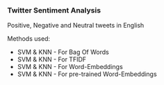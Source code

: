 ### Twitter Sentiment Analysis 

Positive, Negative and Neutral tweets in English

Methods used:
- SVM & KNN - For Bag Of Words
- SVM & KNN - For TFIDF
- SVM & KNN - For Word-Embeddings
- SVM & KNN - For pre-trained Word-Embeddings
